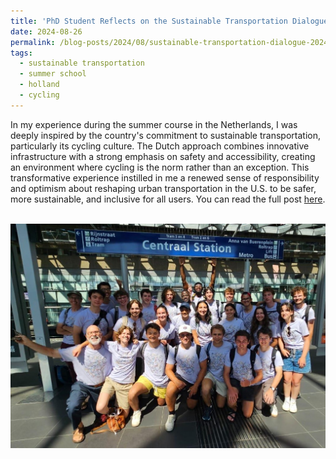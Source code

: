 ```yaml
---
title: 'PhD Student Reflects on the Sustainable Transportation Dialogue of Civilizations in Holland'
date: 2024-08-26
permalink: /blog-posts/2024/08/sustainable-transportation-dialogue-2024/
tags:
  - sustainable transportation
  - summer school
  - holland
  - cycling
---
```


In my experience during the summer course in the Netherlands, I was deeply inspired by the country's commitment to sustainable transportation, particularly its cycling culture. The Dutch approach combines innovative infrastructure with a strong emphasis on safety and accessibility, creating an environment where cycling is the norm rather than an exception. This transformative experience instilled in me a renewed sense of responsibility and optimism about reshaping urban transportation in the U.S. to be safer, more sustainable, and inclusive for all users. You can read the full post [here](https://coe.northeastern.edu/news/a-reflection-on-the-sustainable-transportation-dialogue-of-civilizations-course-in-holland/).

<br/><img src='/images/holland_2024.jpg'>
